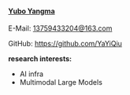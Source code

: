 #### [Yubo Yangma](https://github.com/skycie)

E-Mail: 13759433204@163.com

GitHub: https://github.com/YaYiQiu

**research interests:**
- AI infra
- Multimodal Large Models
